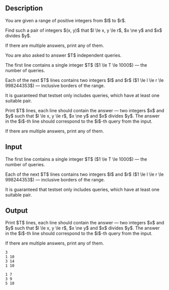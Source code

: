 ## Description

<div><p>You are given a range of positive integers from $l$ to $r$.</p><p>Find such a pair of integers $(x, y)$ that $l \le x, y \le r$, $x \ne y$ and $x$ divides $y$.</p><p>If there are multiple answers, print any of them.</p><p>You are also asked to answer $T$ independent queries.</p></div><div class="input-specification"><p>The first line contains a single integer $T$ ($1 \le T \le 1000$) — the number of queries.</p><p>Each of the next $T$ lines contains two integers $l$ and $r$ ($1 \le l \le r \le 998244353$) — inclusive borders of the range.</p><p>It is guaranteed that testset only includes queries, which have at least one suitable pair.</p></div><div class="output-specification"><p>Print $T$ lines, each line should contain the answer — two integers $x$ and $y$ such that $l \le x, y \le r$, $x \ne y$ and $x$ divides $y$. The answer in the $i$-th line should correspond to the $i$-th query from the input.</p><p>If there are multiple answers, print any of them.</p></div>

## Input

<p>The first line contains a single integer $T$ ($1 \le T \le 1000$) — the number of queries.</p><p>Each of the next $T$ lines contains two integers $l$ and $r$ ($1 \le l \le r \le 998244353$) — inclusive borders of the range.</p><p>It is guaranteed that testset only includes queries, which have at least one suitable pair.</p>

## Output

<p>Print $T$ lines, each line should contain the answer — two integers $x$ and $y$ such that $l \le x, y \le r$, $x \ne y$ and $x$ divides $y$. The answer in the $i$-th line should correspond to the $i$-th query from the input.</p><p>If there are multiple answers, print any of them.</p>





```input1
3
1 10
3 14
1 10
```




```output1
1 7
3 9
5 10
```



